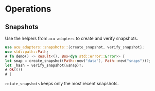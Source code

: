 # Operations

## Snapshots

Use the helpers from `acu-adapters` to create and verify snapshots.

```rust
use acu_adapters::snapshots::{create_snapshot, verify_snapshot};
use std::path::Path;
# fn demo() -> Result<(), Box<dyn std::error::Error>> {
let snap = create_snapshot(Path::new("data"), Path::new("snaps"))?;
let _hash = verify_snapshot(&snap)?;
# Ok(())
# }
```

`rotate_snapshots` keeps only the most recent snapshots.
